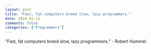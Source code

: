 ```yaml
---
layout: post
title: "Fast, fat computers breed slow, lazy programmers."
date: 2014-01-11
comments: false
categories: ["Programmers"]
---
```


<span class='quote'>"Fast, fat computers breed slow, lazy programmers."</span>
<span class='by'>- Robert Hummel</span>
